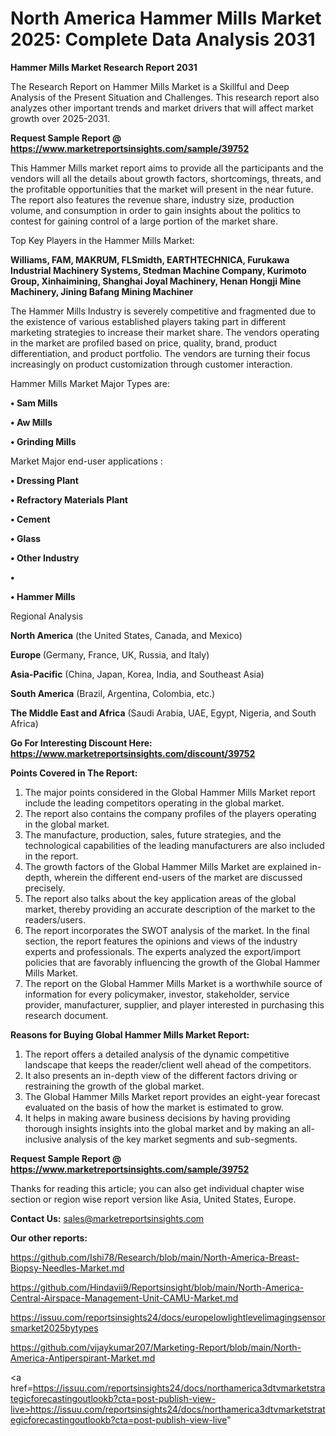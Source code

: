 # North America Hammer Mills Market 2025: Complete Data Analysis 2031

<strong>Hammer Mills Market Research Report 2031</strong>

The Research Report on Hammer Mills Market is a Skillful and Deep Analysis of the Present Situation and Challenges. This research report also analyzes other important trends and market drivers that will affect market growth over 2025-2031.

<strong>Request Sample Report @ <a href=https://www.marketreportsinsights.com/sample/39752>https://www.marketreportsinsights.com/sample/39752</a></strong>

This Hammer Mills market report aims to provide all the participants and the vendors will all the details about growth factors, shortcomings, threats, and the profitable opportunities that the market will present in the near future. The report also features the revenue share, industry size, production volume, and consumption in order to gain insights about the politics to contest for gaining control of a large portion of the market share.

Top Key Players in the Hammer Mills Market:

<strong>Williams, FAM, MAKRUM, FLSmidth, EARTHTECHNICA, Furukawa Industrial Machinery Systems, Stedman Machine Company, Kurimoto Group, Xinhaimining, Shanghai Joyal Machinery, Henan Hongji Mine Machinery, Jining Bafang Mining Machiner</strong>

The Hammer Mills Industry is severely competitive and fragmented due to the existence of various established players taking part in different marketing strategies to increase their market share. The vendors operating in the market are profiled based on price, quality, brand, product differentiation, and product portfolio. The vendors are turning their focus increasingly on product customization through customer interaction.

Hammer Mills Market Major Types are:

<strong>•  Sam Mills

•  Aw Mills

•  Grinding Mills</strong>

Market Major end-user applications :

<strong>•  Dressing Plant

•  Refractory Materials Plant

•  Cement

•  Glass

•  Other Industry

•  

•  Hammer Mills</strong>

Regional Analysis

</u><strong><b>North America</b></strong> (the United States, Canada, and Mexico)

<strong><b>Europe </b></strong>(Germany, France, UK, Russia, and Italy)

<strong><b>Asia-Pacific</b></strong> (China, Japan, Korea, India, and Southeast Asia)

<strong><b>South America</b></strong> (Brazil, Argentina, Colombia, etc.)

<strong><b>The Middle East and Africa</b></strong> (Saudi Arabia, UAE, Egypt, Nigeria, and South Africa)

<strong>Go For Interesting Discount Here: <a href=https://www.marketreportsinsights.com/discount/39752>https://www.marketreportsinsights.com/discount/39752</a></strong>

<strong>Points Covered in The Report:</strong>
<ol>
  <li>The major points considered in the Global Hammer Mills Market report include the leading competitors operating in the global market.</li>
  <li>The report also contains the company profiles of the players operating in the global market.</li>
  <li>The manufacture, production, sales, future strategies, and the technological capabilities of the leading manufacturers are also included in the report.</li>
  <li>The growth factors of the Global Hammer Mills Market are explained in-depth, wherein the different end-users of the market are discussed precisely.</li>
  <li>The report also talks about the key application areas of the global market, thereby providing an accurate description of the market to the readers/users.</li>
  <li>The report incorporates the SWOT analysis of the market. In the final section, the report features the opinions and views of the industry experts and professionals. The experts analyzed the export/import policies that are favorably influencing the growth of the Global Hammer Mills Market.</li>
  <li>The report on the Global Hammer Mills Market is a worthwhile source of information for every policymaker, investor, stakeholder, service provider, manufacturer, supplier, and player interested in purchasing this research document.</li>
</ol>
<strong>Reasons for Buying Global Hammer Mills Market Report:</strong>

<ol>
  <li>The report offers a detailed analysis of the dynamic competitive landscape that keeps the reader/client well ahead of the competitors.</li>
  <li>It also presents an in-depth view of the different factors driving or restraining the growth of the global market.</li>
  <li>The Global Hammer Mills Market report provides an eight-year forecast evaluated on the basis of how the market is estimated to grow.</li>
  <li>It helps in making aware business decisions by having providing thorough insights insights into the global market and by making an all-inclusive analysis of the key market segments and sub-segments.</li>
</ol>
<strong>Request Sample Report @ <a href=https://www.marketreportsinsights.com/sample/39752>https://www.marketreportsinsights.com/sample/39752</a></strong>


Thanks for reading this article; you can also get individual chapter wise section or region wise report version like Asia, United States, Europe.

<strong>Contact Us:</strong>
sales@marketreportsinsights.com

<strong>Our other reports:</strong>

<a href=https://github.com/Ishi78/Research/blob/main/North-America-Breast-Biopsy-Needles-Market.md>https://github.com/Ishi78/Research/blob/main/North-America-Breast-Biopsy-Needles-Market.md</a>

<a href=https://github.com/Hindavii9/Reportsinsight/blob/main/North-America-Central-Airspace-Management-Unit-CAMU-Market.md>https://github.com/Hindavii9/Reportsinsight/blob/main/North-America-Central-Airspace-Management-Unit-CAMU-Market.md</a>

<a href=https://issuu.com/reportsinsights24/docs/europelowlightlevelimagingsensorsmarket2025bytypes>https://issuu.com/reportsinsights24/docs/europelowlightlevelimagingsensorsmarket2025bytypes</a>

<a href=https://github.com/vijaykumar207/Marketing-Report/blob/main/North-America-Antiperspirant-Market.md>https://github.com/vijaykumar207/Marketing-Report/blob/main/North-America-Antiperspirant-Market.md</a>

<a href=https://issuu.com/reportsinsights24/docs/northamerica3dtvmarketstrategicforecastingoutlookb?cta=post-publish-view-live>https://issuu.com/reportsinsights24/docs/northamerica3dtvmarketstrategicforecastingoutlookb?cta=post-publish-view-live</a>"
